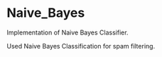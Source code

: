 # Naive_Bayes
Implementation of Naive Bayes Classifier.


Used Naive Bayes Classification for spam filtering.
